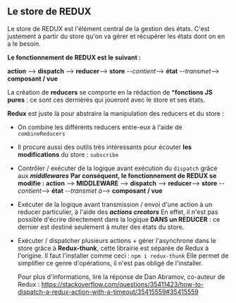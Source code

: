 ## **Le store de REDUX**

Le store de REDUX est l'élément central de la gestion des états.
C'est justement à partir du store qu'on va gérer et récupérer les états dont on en a le besoin.

**Le fonctionnement de REDUX est le suivant :**

**action** --> **dispatch** --> **reducer**--> **store** --*contient*--> **état** --*transmet*--> **composant / vue**

La création de **reducers** se comporte en la rédaction de ***fonctions JS pures** : ce sont ces dernières qui joueront avec le store et ses états.

**Redux** est juste là pour abstraire la manipulation des reducers et du store :

- On combine les différents reducers entre-eux à l'aide de `combineReducers`

- Il procure aussi des outils très intéressants pour écouter **les modifications** du store : `subscribe` 

- Contrôler / exécuter de la logique avant exécution du `dispatch` grâce aux ***middlewares***
  **Par conséquent, le fonctionnement de REDUX se modifie :**
**action** --> **MIDDLEWARE** --> **dispatch** --> **reducer**--> **store** --*contient*--> **état** --*transmet à*--> **composant / vue**

- Exécuter de la logique avant transmission / envoi d'une action à un reducer particulier, à l'aide des ***actions creators***
  En effet, il n'est pas possible d'écrire directement dans la logique **DANS un REDUCER** : ce dernier est destiné seulement à muter des états du store.

- Exécuter / dispatcher plusieurs actions + gérer l'asynchrone dans le store grâce à **Redux-thunk**, cette librairie est séparée de Redux à l'origine.
  Il faut l'installer comme ceci : `npm i redux-thunk`
  Elle permet de simplifier ce genre d'opérations, il n'est pas obligé de l'installer.
  
  Pour plus d'informations, lire la réponse de Dan Abramov, co-auteur de Redux : https://stackoverflow.com/questions/35411423/how-to-dispatch-a-redux-action-with-a-timeout/35415559#35415559
